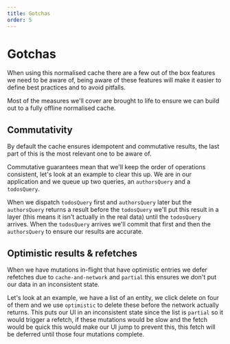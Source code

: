 ```yaml
---
title: Gotchas
order: 5
---
```


# Gotchas

When using this normalised cache there are a few out of the box features
we need to be aware of, being aware of these features will make it easier
to define best practices and to avoid pitfalls.

Most of the measures we'll cover are brought to life to ensure we can build out
to a fully offline normalised cache.

## Commutativity

By default the cache ensures idempotent and commutative results, the last part of this
is the most relevant one to be aware of.

Commutative guarantees mean that we'll keep the order of operations consistent, let's look
at an example to clear this up.
We are in our application and we queue up two queries, an `authorsQuery` and a `todosQuery`.

When we dispatch `todosQuery` first and `authorsQuery` later but the `authorsQuery` returns a result
before the `todosQuery` we'll put this result in a layer (this means it isn't actually in the real data)
until the `todosQuery` arrives. When the `todosQuery` arrives we'll commit that first and then the `authorsQuery`
to ensure our results are accurate. 

## Optimistic results & refetches

When we have mutations in-flight that have optimistic entries we defer refetches due to `cache-and-network` and
`partial` this ensures we don't put our data in an inconsistent state.

Let's look at an example, we have a list of an entity, we click delete on four of them and we use `optimistic` to
delete these before the network actually returns. This puts our UI in an inconsistent state since the list is `partial`
so it would trigger a refetch, if these mutations would be slow and the fetch would be quick this would make our UI jump
to prevent this, this fetch will be deferred until those four mutations complete.
